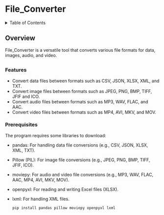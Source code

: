 # File_Converter
<details>
  <summary>Table of Contents</summary>
  <ol>
    <li>
      <a href="#overview">Overview</a>
      <ul>
        <li><a href="#features">Features</a></li>
      </ul>
      <ul>
        <li><a href="#prerequisites">Prerequisites</a></li>
      </ul>
    </li>
  </ol>
</details>

## Overview
File_Converter is a versatile tool that converts various file formats for data, images, audio, and video. 

## 
### Features
* Convert data files between formats such as CSV, JSON, XLSX, XML, and TXT.
* Convert image files between formats such as JPEG, PNG, BMP, TIFF, JFIF and ICO.
* Convert audio files between formats such as MP3, WAV, FLAC, and AAC.
* Convert video files between formats such as MP4, AVI, MKV, and MOV.

### Prerequisites
The program requires some libraries to download:
* pandas: For handling data file conversions (e.g., CSV, JSON, XLSX, XML, TXT).
* Pillow (PIL): For image file conversions (e.g., JPEG, PNG, BMP, TIFF, JFIF, ICO).
* moviepy: For audio and video file conversions (e.g., MP3, WAV, FLAC, AAC, MP4, AVI, MKV, MOV).
* openpyxl: For reading and writing Excel files (XLSX).
* lxml: For handling XML files.
  
  ```sh
  pip install pandas pillow moviepy openpyxl lxml

  ```

